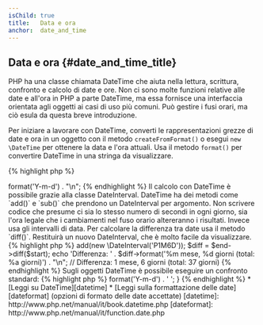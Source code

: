 ```yaml
---
isChild: true
title:   Data e ora
anchor:  date_and_time
---
```


## Data e ora {#date_and_time_title}

PHP ha una classe chiamata DateTime che aiuta nella lettura, scrittura,
confronto e calcolo di date e ore. Non ci sono molte funzioni relative alle date
e all'ora in PHP a parte DateTime, ma essa fornisce una interfaccia orientata
agli oggetti ai casi di uso più comuni. Può gestire i fusi orari, ma ciò esula
da questa breve introduzione.

Per iniziare a lavorare con DateTime, converti le rappresentazioni grezze di
date e ora in un oggetto con il metodo `createFromFormat()` o esegui
`new \DateTime` per ottenere la data e l'ora attuali. Usa il metodo `format()`
per convertire DateTime in una stringa da visualizzare.

{% highlight php %}
<?php
$raw = '22. 11. 1968';
$start = \DateTime::createFromFormat('d. m. Y', $raw);

echo 'Start date: ' . $start->format('Y-m-d') . "\n";
{% endhighlight %}

Il calcolo con DateTime è possibile grazie alla classe DateInterval. DateTime ha
dei metodi come `add()` e `sub()` che prendono un DateInterval per argomento.
Non scrivere codice che presume ci sia lo stesso numero di secondi in ogni
giorno, sia l'ora legale che i cambiamenti nel fuso orario altereranno i
risultati. Invece usa gli intervalli di data. Per calcolare la differenza tra
date usa il metodo `diff()`. Restituirà un nuovo DateInterval, che è molto
facile da visualizzare.

{% highlight php %}
<?php
// crea una copia di $start e aggiungi un mese e 6 giorni
$end = clone $start;
$end->add(new \DateInterval('P1M6D'));

$diff = $end->diff($start);
echo 'Differenza: ' . $diff->format('%m mese, %d giorni (total: %a giorni)') . "\n";
// Differenza: 1 mese, 6 giorni (total: 37 giorni)
{% endhighlight %}

Sugli oggetti DateTime è possibile eseguire un confronto standard:

{% highlight php %}
<?php
if ($start < $end) {
    echo "L'inizio è prima della fine!\n";
}
{% endhighlight %}

Un ultimo esempio per dimostrare l'utilizzo della classe DatePeriod. Viene usata
per iterare su eventi ricorrenti. Può prendere due oggetti DateTime, inizio e
fine, e l'intervallo per il quale restituirà tutti gli eventi compresi.

{% highlight php %}
<?php
// mostra tutti i giovedì tra $start e $end
$periodInterval = \DateInterval::createFromDateString('first thursday');
$periodIterator = new \DatePeriod($start, $periodInterval, $end, \DatePeriod::EXCLUDE_START_DATE);
foreach ($periodIterator as $date) {
    // visualizza ogni data nel periodo
    echo $date->format('Y-m-d') . ' ';
}
{% endhighlight %}

* [Leggi su DateTime][datetime]
* [Leggi sulla formattazione delle date][dateformat] (opzioni di formato delle date accettate)

[datetime]: http://www.php.net/manual/it/book.datetime.php
[dateformat]: http://www.php.net/manual/it/function.date.php
